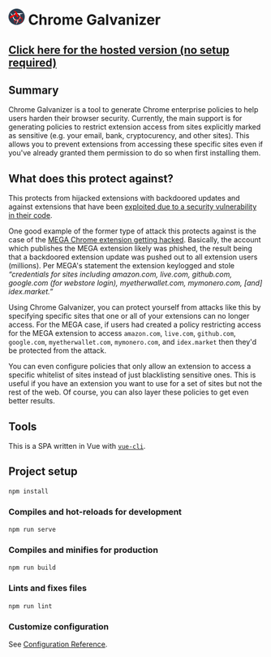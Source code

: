 # ![icon](./src/assets/img/cg-small-icon.png) Chrome Galvanizer

## [Click here for the hosted version (no setup required)](https://thehackerblog.com/galvanizer/)

## Summary

Chrome Galvanizer is a tool to generate Chrome enterprise policies to help users harden their browser security. Currently, the main support is for generating policies to restrict extension access from sites explicitly marked as sensitive (e.g. your email, bank, cryptocurency, and other sites). This allows you to prevent extensions from accessing these specific sites even if you've already granted them permission to do so when first installing them.

## What does this protect against?

This protects from hijacked extensions with backdoored updates and against extensions that have been [exploited due to a security vulnerability in their code](https://thehackerblog.com/reading-your-emails-with-a-readwrite-chrome-extension-same-origin-policy-bypass-8-million-users-affected/).

One good example of the former type of attack this protects against is the case of the [MEGA Chrome extension getting hacked](https://mega.nz/blog_47). Basically, the account which publishes the MEGA extension likely was phished, the result being that a backdoored extension update was pushed out to all extension users (millions). Per MEGA's statement the extension keylogged and stole *“credentials for sites including amazon.com, live.com, github.com, google.com (for webstore login), myetherwallet.com, mymonero.com, [and] idex.market.”*

Using Chrome Galvanizer, you can protect yourself from attacks like this by specifying specific sites that one or all of your extensions can no longer access. For the MEGA case, if users had created a policy restricting access for the MEGA extension to access `amazon.com`, `live.com`, `github.com`, `google.com`, `myetherwallet.com`, `mymonero.com`, and `idex.market` then they'd be protected from the attack.

You can even configure policies that only allow an extension to access a specific whitelist of sites instead of just blacklisting sensitive ones. This is useful if you have an extension you want to use for a set of sites but not the rest of the web. Of course, you can also layer these policies to get even better results.

## Tools

This is a SPA written in Vue with [`vue-cli`](https://cli.vuejs.org/).


## Project setup
```
npm install
```

### Compiles and hot-reloads for development
```
npm run serve
```

### Compiles and minifies for production
```
npm run build
```

### Lints and fixes files
```
npm run lint
```

### Customize configuration
See [Configuration Reference](https://cli.vuejs.org/config/).
